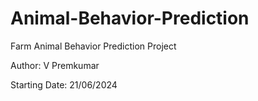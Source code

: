 # Animal-Behavior-Prediction
Farm Animal Behavior Prediction Project

Author: V Premkumar 

Starting Date: 21/06/2024 
